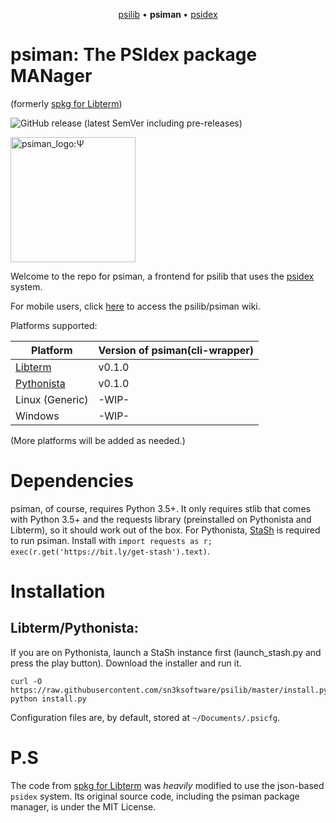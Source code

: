 <p align="center">
  <a href="https://github.com/sn3ksoftware/psilib">psilib</a> &bull;
  <b> psiman </b> &bull;
  <a href="https://github.com/sn3ksoftware/psidex">psidex</a>
</p>

# psiman: The PSIdex package MANager
(formerly [spkg for Libterm](https://github.com/sn3ksoftware/sandpkg/tree/testing))

![GitHub release (latest SemVer including pre-releases)](https://img.shields.io/github/v/release/sn3ksoftware/psiman?include_prereleases&sort=semver)

<img src="https://raw.githubusercontent.com/sn3ksoftware/psiman/master/psiman_logo.png" alt="psiman_logo:Ψ" width="200"/>

Welcome to the repo for psiman, a frontend for psilib that uses the [psidex](https://github.com/sn3ksoftware/psidex) system.

For mobile users, click [here](https://github.com/sn3ksoftware/psilib/wiki) to access the psilib/psiman wiki.

Platforms supported:

| Platform  | Version of psiman(cli-wrapper) |
| --- | --- |
| [Libterm](https://github.com/ColdGrub1384/LibTerm) | v0.1.0 |
| [Pythonista](http://omz-software.com/pythonista/) | v0.1.0 |
| Linux (Generic) | -WIP- |
| Windows | -WIP- |

(More platforms will be added as needed.)
# Dependencies
psiman, of course, requires Python 3.5+.
It only requires stlib that comes with Python 3.5+ and the requests library (preinstalled on Pythonista and Libterm), so it should work out of the box.
For Pythonista, [StaSh](https://github.com/ywangd/stash) is required to run psiman.
Install with `import requests as r; exec(r.get('https://bit.ly/get-stash').text)`.
# Installation
## Libterm/Pythonista:
If you are on Pythonista, launch a StaSh instance first (launch_stash.py and press the play button).
Download the installer and run it.
```
curl -O https://raw.githubusercontent.com/sn3ksoftware/psilib/master/install.py
python install.py
```

Configuration files are, by default, stored at `~/Documents/.psicfg`.

# P.S
The code from [spkg for Libterm](https://github.com/sn3ksoftware/sandpkg/tree/testing) was _heavily_ modified to use the json-based `psidex` system.
Its original source code, including the psiman package manager, is under the MIT License.
